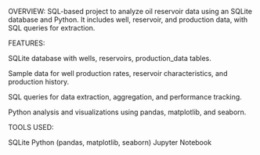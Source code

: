 OVERVIEW: SQL-based project to analyze oil reservoir data using an SQLite database and Python. It includes well, reservoir, and production data, with SQL queries for extraction.


FEATURES:

SQLite database with wells, reservoirs, production_data tables.

Sample data for well production rates, reservoir characteristics, and production history.

SQL queries for data extraction, aggregation, and performance tracking.

Python analysis and visualizations using pandas, matplotlib, and seaborn.


TOOLS USED:

SQLite
Python (pandas, matplotlib, seaborn)
Jupyter Notebook

